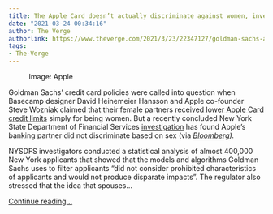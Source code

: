 ```yaml
---
title: The Apple Card doesn’t actually discriminate against women, investigators say
date: "2021-03-24 00:34:16"
author: The Verge
authorlink: https://www.theverge.com/2021/3/23/22347127/goldman-sachs-apple-card-no-gender-discrimination
tags:
- The-Verge
---
```

<figure>
      <img alt="" src="https://cdn.vox-cdn.com/thumbor/eyajTf9Mg34jE82TN9RbZPYFaWc=/190x0:2227x1358/1310x873/cdn.vox-cdn.com/uploads/chorus_image/image/69015404/Screen_Shot_2019_03_26_at_1.46.09_PM.0.png" />
        <figcaption>Image: Apple</figcaption>
    </figure>

  <p id="vH6eAT">Goldman Sachs’ credit card policies were called into question when Basecamp designer David Heinemeier Hansson and Apple co-founder Steve Wozniak claimed that their female partners <a href="https://www.theverge.com/2019/11/11/20958953/apple-credit-card-gender-discrimination-algorithms-black-box-investigation">received lower Apple Card credit limits</a> simply for being women. But a recently concluded New York State Department of Financial Services <a href="https://cdn.vox-cdn.com/uploads/chorus_asset/file/22392556/rpt_202103_apple_card_investigation.pdf">investigation</a> has found Apple’s banking partner did not discriminate based on sex (via <a href="https://www.bloomberg.com/news/articles/2021-03-23/goldman-didn-t-discriminate-with-apple-card-n-y-regulator-says"><em>Bloomberg</em></a><em>).</em></p>
<p id="m1hOe2">NYSDFS investigators conducted a statistical analysis of almost 400,000 New York applicants that showed that the models and algorithms Goldman Sachs uses to filter applicants “did not consider prohibited characteristics of applicants and would not produce disparate impacts”. The regulator also stressed that the idea that spouses...</p>
  <p>
    <a href="https://www.theverge.com/2021/3/23/22347127/goldman-sachs-apple-card-no-gender-discrimination">Continue reading&hellip;</a>
  </p>